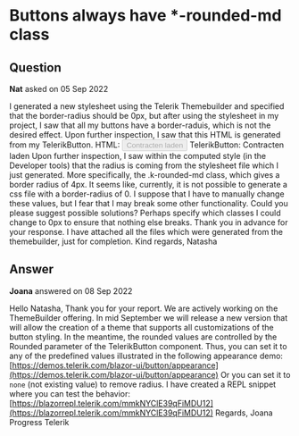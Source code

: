 # Buttons always have *-rounded-md class

## Question

**Nat** asked on 05 Sep 2022

I generated a new stylesheet using the Telerik Themebuilder and specified that the border-radius should be 0px, but after using the stylesheet in my project, I saw that all my buttons have a border-raduis, which is not the desired effect. Upon further inspection, I saw that this HTML is generated from my TelerikButton. HTML: <button class="telerik-blazor k-button k-button-solid k-rounded-md k-button-rectangle k-button-md k-button-solid-primary k-disabled" id="contracten-laden-button" data-id="eaee6bb5-7628-4584-861d-c02fe6f432a1" tabindex="-1" aria-disabled="true" disabled="" type="submit"> <span class="k-button-text"> Contracten laden </span> </button> TelerikButton: <TelerikButton ThemeColor="@ThemeConstants.Button.ThemeColor.Primary">
Contracten laden
<TelerikLoader ThemeColor="@ThemeConstants.Loader.ThemeColor.Light" Type="@LoaderType.Pulsing" Visible="@IsContracteringsStatussenLoading" />
</TelerikButton> Upon further inspection, I saw within the computed style (in the Developer tools) that the radius is coming from the stylesheet file which I just generated. More specifically, the .k-rounded-md class, which gives a border radius of 4px. It seems like, currently, it is not possible to generate a css file with a border-radius of 0. I suppose that I have to manually change these values, but I fear that I may break some other functionality. Could you please suggest possible solutions? Perhaps specify which classes I could change to 0px to ensure that nothing else breaks. Thank you in advance for your response. I have attached all the files which were generated from the themebuilder, just for completion. Kind regards, Natasha

## Answer

**Joana** answered on 08 Sep 2022

Hello Natasha, Thank you for your report. We are actively working on the ThemeBuilder offering. In mid September we will release a new version that will allow the creation of a theme that supports all customizations of the button styling. In the meantime, the rounded values are controlled by the Rounded parameter of the TelerikButton component. Thus, you can set it to any of the predefined values illustrated in the following appearance demo: [https://demos.telerik.com/blazor-ui/button/appearance](https://demos.telerik.com/blazor-ui/button/appearance) Or you can set it to `none` (not existing value) to remove radius. I have created a REPL snippet where you can test the behavior: [https://blazorrepl.telerik.com/mmkNYClE39qFiMDU12](https://blazorrepl.telerik.com/mmkNYClE39qFiMDU12) Regards, Joana Progress Telerik
